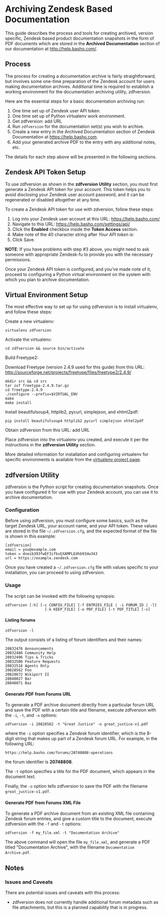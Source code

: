 # Archiving Zendesk Based Documentation

This guide describes the process and tools for creating archived, version
specific, Zendesk based product documentation snapshots in the form of PDF
documents which are stored in the **Archived Documentation** section of our
documentation at http://help.basho.com/.

## Process

The process for creating a documentation archive is fairly straightforward,
but involves some one-time preparation of the Zendesk account for users
making documentation archives. Additional time is required to establish a working environment for the documentation archiving utility, zdfversion.

Here are the essential steps for a basic documentation archiving run:

1. One time set up of Zendesk user API token.
2. One time set up of Python virtualenv work environment.
3. Get zdfversion: <TODO> add URL
4. Run `zdfversion` for the documentation set(s) you wish to archive.
5. Create a new entry in the Archived Documentation section of
Zendesk Documentation at https://help.basho.com.
6. Add your generated archive PDF to the entry with any additional notes, etc.

The details for each step above will be presented in the following sections.

## Zendesk API Token Setup

To use zdfversion as shown in the **zdfversion Utility** section, you
must first generate a Zendesk API token for your account. This token helps
you to avoid disclosing your Zendesk user account password, and it can be
regenerated or disabled altogether at any time.

To create a Zendesk API token for use with zdversion, follow these steps:

1. Log into your Zendesk user account at this URL: https://help.basho.com/
2. Navigate to this URL: https://help.basho.com/settings/api/
3. Click the **Enabled** checkbox inside the **Token Access** section.
4. Make note of the 40 character string after *Your API token is:*
5. Click Save.

**NOTE**: If you have problems with step #3 above, you might need to ask
someone  with appropriate Zendesk-fu to provide you with the
necessary permissions.

Once your Zendesk API token is configured, and you've made note of it,
proceed to configuring a Python virtual environment on the system with which
you plan to archive documentation.

## Virtual Environment Setup

The most effective way to set up for using zdfversion is to install
virtualenv, and follow these steps:

Create a new virtualenv:

    virtualenv zdfversion

Activate the virtualenv:

    cd zdfversion && source bin/activate

Build Freetype2:

Download Freetype (version 2.4.9 used for this guide) from this URL:
http://sourceforge.net/projects/freetype/files/freetype2/2.4.9/

    mkdir src && cd src
    tar zxf freetype-2.4.9.tar.gz
    cd freetype-2.4.9
    ./configure --prefix=$VIRTUAL_ENV
    make
    make install

Install beautifulsoup4, httplib2, pycurl, simplejson, and xhtml2pdf:

    pip install beautifulsoup4 httplib2 pycurl simplejson xhtml2pdf

Obtain zdfversion from this URL: <FIXME> add URL

Place zdfversion into the virtualenv you created, and execute it per the
instructions in the **zdfversion Utility** section.

More detailed information for installation and configuring virtualenv for
specific environments is available from the
[virtualenv project page](http://pypi.python.org/pypi/virtualenv).

## zdfversion Utility

zdfversion is the Python script for creating documentation snapshots. Once you have configured it for use with your Zendesk account, you can use it to archive documentation.

### Configuration

Before using zdfversion, you must configure some basics, such as the target Zendesk URL, your account name, and your API token. These values are stored in the file `~/.zdfversion.cfg`, and the expected format of the file
is shown in this example:

    [zdfversion]
    email = you@example.com
    token = dneib393fwEF3ifbsEXAMPLEdhb93dw343
    url = https://example.zendesk.com

Once you have created a `~/.zdfversion.cfg` file with values specific to
your installation, you can proceed to using zdfversion.

### Usage

The script can be invoked with the following synopsis:

    zdfversion [-h] [-c CONFIG_FILE] [-f ENTRIES_FILE | -i FORUM_ID | -l]
                      [-k KEEP_FILE] [-o PDF_FILE] [-t PDF_TITLE] [-v]


#### Listing forums

    zdfversion -l

The output consists of a listing of forum identifiers and their names:

    20832476 Announcements
    20832486 Community Help
    20832496 Tips & Tricks
    20832506 Feature Requests
    20832516 Agents Only
    20828562 Foo
    20828672 Wikiport II
    20840027 Bar
    20846071 Baz

#### Generate PDF from Forums URL

To generate a PDF archive document directly from a particular forum URL and save the PDF with a certain title and filename, execute zdfversion
with the `-i`, `-t`, and `-o` options:

    zdfversion -i 20828562 -t "Great Justice" -o great_justice-v1.pdf

where the `-i` option specifies a Zendesk forum identifier, which is the 8-digit string that makes up part of a Zendesk forum URL. For example, in the
following URL:

    https://help.basho.com/forums/20748808-operations

the forum identifier is **20748808**.

The `-t` option specifies a title for the PDF document, which appears in the document text.

Finally, the `-o` option tells zdfversion to save the PDF with the filename `great_justice-v1.pdf`.

#### Generate PDF from Forums XML File

To generate a PDF archive document from an existing XML file containing
Zendesk forum entries, and give a custom title to the document,
execute zdfversion with the `-f` and `-t` options:

    zdfversion -f my_file.xml -t "Documentation Archive"

The above command will open the file `my_file.xml`, and generate a PDF titled
"Documentation Archive", with the filename `Documentation Archive.pdf`.


## Notes

### Issues and Caveats

There are potential issues and caveats with this process:

* zdfversion does not currently handle additional forum metadata such
as file attachments, but this is a planned capability that is in progress.


